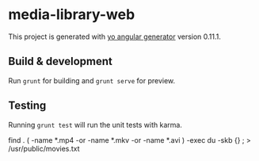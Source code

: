 # media-library-web

This project is generated with [yo angular generator](https://github.com/yeoman/generator-angular)
version 0.11.1.

## Build & development

Run `grunt` for building and `grunt serve` for preview.

## Testing

Running `grunt test` will run the unit tests with karma.


find . \( -name *.mp4 -or -name *.mkv -or -name *.avi \) -exec du -skb {} \; > /usr/public/movies.txt